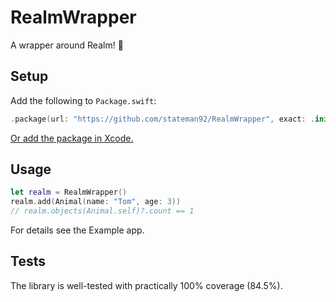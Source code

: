 # RealmWrapper
A wrapper around Realm! 🎁

## Setup

Add the following to `Package.swift`:

```swift
.package(url: "https://github.com/stateman92/RealmWrapper", exact: .init(0, 0, 3))
```

[Or add the package in Xcode.](https://developer.apple.com/documentation/xcode/adding-package-dependencies-to-your-app)

## Usage

```swift
let realm = RealmWrapper()
realm.add(Animal(name: "Tom", age: 3))
// realm.objects(Animal.self)?.count == 1
```

For details see the Example app.

## Tests

The library is well-tested with practically 100% coverage (84.5%).
